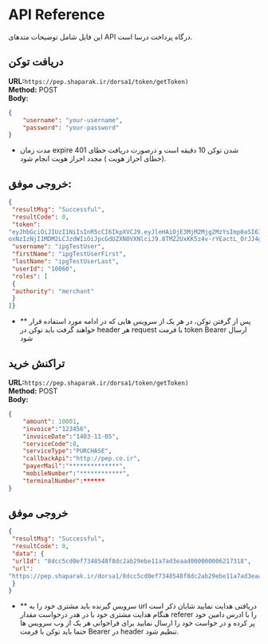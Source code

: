 # API Reference

این فایل شامل توضیحات متدهای API درگاه پرداخت درسا است.

## دریافت توکن
**URL:**`https://pep.shaparak.ir/dorsa1/token/getToken)`  
**Method:** POST  
**Body:**  
```json
{
    "username": "your-username",
    "password": "your-password"
}
```

-  مدت زمان expire شدن توکن 10 دقیقه است و درصورت دریافت خطای 401 (خطای احراز هویت ) مجدد احراز هویت انجام شود.

## خروجی موفق:
```json
{
 "resultMsg": "Successful",
 "resultCode": 0,
 "token":
"eyJhbGciOiJIUzI1NiIsInR5cCI6IkpXVCJ9.eyJleHAiOjE3MjM2Mjg2MzYsImp0aSI6IjEwMDYwIiwiaWF0Ij
oxNzIzNjI1MDM2LCJzdWIiOiJpcGdUZXN0VXNlciJ9.8TMZ2UxKK5z4v-rYEactL_OrJJ4gtVAZHFl4JcmGSn4",
 "username": "ipgTestUser",
 "firstName": "ipgTestUserFirst",
 "lastName": "ipgTestUserLast",
 "userId": "10060",
 "roles": [
 {
 "authority": "merchant"
 }
]}
```


- ** پس از گرفتن توکن، در هر یک از سرویس هایی که در ادامه مورد استفاده قرار خواهند گرفت باید توکن در header هر
request با فرمت token Bearer ارسال شود 


## تراکنش خرید 
**URL:**`https://pep.shaparak.ir/dorsa1/token/getToken)`  
**Method:** POST  
**Body:**  
```json
{
    "amount": 10001,
    "invoice":"123456",
    "invoiceDate":"1403-11-05",
    "serviceCode":8,
    "serviceType":"PURCHASE",
    "callbackApi":"http://pep.co.ir",
    "payerMail":"**************",
    "mobileNumber":"************",
    "terminalNumber":******
}
```
## خروجی موفق
```json
{
 "resultMsg": "Successful",
 "resultCode": 0,
 "data": {
 "urlId": "8dcc5cd0ef7348548f8dc2ab29ebe11a7ad3eaad000000006217318",
 "url":
"https://pep.shaparak.ir/dorsa1/8dcc5cd0ef7348548f8dc2ab29ebe11a7ad3eaad000000006217318"
 }
}
```
 - ** سرویس گیرنده باید مشتری خود را به url دریافتی هدایت نمایید شایان ذکر است هنگام هدایت مشتری خود با در هدر درخواست مقدار referer را با ادرس دامین خود پر کرده و در خواست خود را ارسال نمایید
برای فراخوانی هر یک از وب سرویس ها حتما باید توکن با فرمت Bearer در header تنظیم شود.



